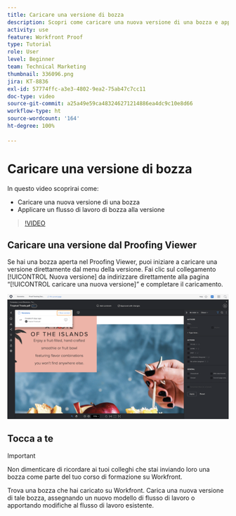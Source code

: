 ```yaml
---
title: Caricare una versione di bozza
description: Scopri come caricare una nuova versione di una bozza e applicare un flusso di lavoro di bozza alla versione in  [!DNL  Workfront].
activity: use
feature: Workfront Proof
type: Tutorial
role: User
level: Beginner
team: Technical Marketing
thumbnail: 336096.png
jira: KT-8836
exl-id: 57774ffc-a3e3-4802-9ea2-75ab47c7cc11
doc-type: video
source-git-commit: a25a49e59ca483246271214886ea4dc9c10e8d66
workflow-type: ht
source-wordcount: '164'
ht-degree: 100%

---
```


# Caricare una versione di bozza

In questo video scoprirai come:

* Caricare una nuova versione di una bozza
* Applicare un flusso di lavoro di bozza alla versione

>[!VIDEO](https://video.tv.adobe.com/v/336096/?quality=12&learn=on)

## Caricare una versione dal Proofing Viewer

Se hai una bozza aperta nel Proofing Viewer, puoi iniziare a caricare una versione direttamente dal menu della versione. Fai clic sul collegamento [!UICONTROL Nuova versione] da indirizzare direttamente alla pagina “[!UICONTROL caricare una nuova versione]” e completare il caricamento.

![Immagine del Proofing Viewer con il menu della versione esteso nell’angolo in alto a sinistra e il collegamento [!UICONTROL Nuova versione] evidenziato.](assets/upload-version-from-viewer.png)

## Tocca a te

>[!IMPORTANT]
>
>Non dimenticare di ricordare ai tuoi colleghi che stai inviando loro una bozza come parte del tuo corso di formazione su Workfront.

Trova una bozza che hai caricato su Workfront. Carica una nuova versione di tale bozza, assegnando un nuovo modello di flusso di lavoro o apportando modifiche al flusso di lavoro esistente.

<!--
### Learn more 
* Create a new version of a proof
-->
